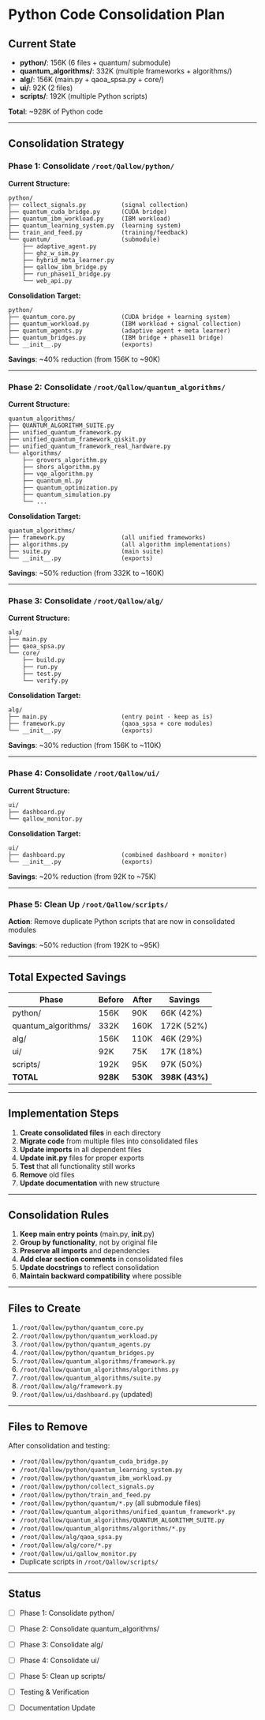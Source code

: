 # Python Code Consolidation Plan

## Current State
- **python/**: 156K (6 files + quantum/ submodule)
- **quantum_algorithms/**: 332K (multiple frameworks + algorithms/)
- **alg/**: 156K (main.py + qaoa_spsa.py + core/)
- **ui/**: 92K (2 files)
- **scripts/**: 192K (multiple Python scripts)

**Total**: ~928K of Python code

---

## Consolidation Strategy

### Phase 1: Consolidate `/root/Qallow/python/`

**Current Structure:**
```
python/
├── collect_signals.py          (signal collection)
├── quantum_cuda_bridge.py      (CUDA bridge)
├── quantum_ibm_workload.py     (IBM workload)
├── quantum_learning_system.py  (learning system)
├── train_and_feed.py           (training/feedback)
└── quantum/                    (submodule)
    ├── adaptive_agent.py
    ├── ghz_w_sim.py
    ├── hybrid_meta_learner.py
    ├── qallow_ibm_bridge.py
    ├── run_phase11_bridge.py
    └── web_api.py
```

**Consolidation Target:**
```
python/
├── quantum_core.py             (CUDA bridge + learning system)
├── quantum_workload.py         (IBM workload + signal collection)
├── quantum_agents.py           (adaptive agent + meta learner)
├── quantum_bridges.py          (IBM bridge + phase11 bridge)
└── __init__.py                 (exports)
```

**Savings**: ~40% reduction (from 156K to ~90K)

---

### Phase 2: Consolidate `/root/Qallow/quantum_algorithms/`

**Current Structure:**
```
quantum_algorithms/
├── QUANTUM_ALGORITHM_SUITE.py
├── unified_quantum_framework.py
├── unified_quantum_framework_qiskit.py
├── unified_quantum_framework_real_hardware.py
└── algorithms/
    ├── grovers_algorithm.py
    ├── shors_algorithm.py
    ├── vqe_algorithm.py
    ├── quantum_ml.py
    ├── quantum_optimization.py
    ├── quantum_simulation.py
    └── ...
```

**Consolidation Target:**
```
quantum_algorithms/
├── framework.py                (all unified frameworks)
├── algorithms.py               (all algorithm implementations)
├── suite.py                    (main suite)
└── __init__.py                 (exports)
```

**Savings**: ~50% reduction (from 332K to ~160K)

---

### Phase 3: Consolidate `/root/Qallow/alg/`

**Current Structure:**
```
alg/
├── main.py
├── qaoa_spsa.py
└── core/
    ├── build.py
    ├── run.py
    ├── test.py
    └── verify.py
```

**Consolidation Target:**
```
alg/
├── main.py                     (entry point - keep as is)
├── framework.py                (qaoa_spsa + core modules)
└── __init__.py                 (exports)
```

**Savings**: ~30% reduction (from 156K to ~110K)

---

### Phase 4: Consolidate `/root/Qallow/ui/`

**Current Structure:**
```
ui/
├── dashboard.py
└── qallow_monitor.py
```

**Consolidation Target:**
```
ui/
├── dashboard.py                (combined dashboard + monitor)
└── __init__.py                 (exports)
```

**Savings**: ~20% reduction (from 92K to ~75K)

---

### Phase 5: Clean Up `/root/Qallow/scripts/`

**Action**: Remove duplicate Python scripts that are now in consolidated modules

**Savings**: ~50% reduction (from 192K to ~95K)

---

## Total Expected Savings

| Phase | Before | After | Savings |
|-------|--------|-------|---------|
| python/ | 156K | 90K | 66K (42%) |
| quantum_algorithms/ | 332K | 160K | 172K (52%) |
| alg/ | 156K | 110K | 46K (29%) |
| ui/ | 92K | 75K | 17K (18%) |
| scripts/ | 192K | 95K | 97K (50%) |
| **TOTAL** | **928K** | **530K** | **398K (43%)** |

---

## Implementation Steps

1. **Create consolidated files** in each directory
2. **Migrate code** from multiple files into consolidated files
3. **Update imports** in all dependent files
4. **Update __init__.py** files for proper exports
5. **Test** that all functionality still works
6. **Remove** old files
7. **Update documentation** with new structure

---

## Consolidation Rules

1. **Keep main entry points** (main.py, __init__.py)
2. **Group by functionality**, not by original file
3. **Preserve all imports** and dependencies
4. **Add clear section comments** in consolidated files
5. **Update docstrings** to reflect consolidation
6. **Maintain backward compatibility** where possible

---

## Files to Create

1. `/root/Qallow/python/quantum_core.py`
2. `/root/Qallow/python/quantum_workload.py`
3. `/root/Qallow/python/quantum_agents.py`
4. `/root/Qallow/python/quantum_bridges.py`
5. `/root/Qallow/quantum_algorithms/framework.py`
6. `/root/Qallow/quantum_algorithms/algorithms.py`
7. `/root/Qallow/quantum_algorithms/suite.py`
8. `/root/Qallow/alg/framework.py`
9. `/root/Qallow/ui/dashboard.py` (updated)

---

## Files to Remove

After consolidation and testing:
- `/root/Qallow/python/quantum_cuda_bridge.py`
- `/root/Qallow/python/quantum_learning_system.py`
- `/root/Qallow/python/quantum_ibm_workload.py`
- `/root/Qallow/python/collect_signals.py`
- `/root/Qallow/python/train_and_feed.py`
- `/root/Qallow/python/quantum/*.py` (all submodule files)
- `/root/Qallow/quantum_algorithms/unified_quantum_framework*.py`
- `/root/Qallow/quantum_algorithms/QUANTUM_ALGORITHM_SUITE.py`
- `/root/Qallow/quantum_algorithms/algorithms/*.py`
- `/root/Qallow/alg/qaoa_spsa.py`
- `/root/Qallow/alg/core/*.py`
- `/root/Qallow/ui/qallow_monitor.py`
- Duplicate scripts in `/root/Qallow/scripts/`

---

## Status

- [ ] Phase 1: Consolidate python/
- [ ] Phase 2: Consolidate quantum_algorithms/
- [ ] Phase 3: Consolidate alg/
- [ ] Phase 4: Consolidate ui/
- [ ] Phase 5: Clean up scripts/
- [ ] Testing & Verification
- [ ] Documentation Update

